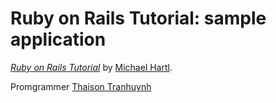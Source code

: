 # Ruby on Rails Tutorial: sample application

[*Ruby on Rails Tutorial*](http://railstutorial.org/)
by [Michael Hartl](http://michaelhartl.com/).

Promgrammer [Thaison Tranhuynh](https://github.com/samtron1412)
